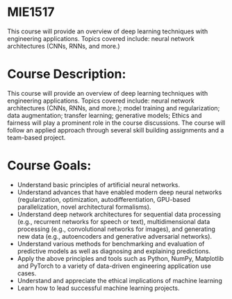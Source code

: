 # MIE1517
This course will provide an overview of deep learning techniques with engineering applications. Topics covered include: neural network architectures (CNNs, RNNs, and more.)

# Course Description:
This course will provide an overview of deep learning techniques with engineering
applications. Topics covered include: neural network architectures (CNNs, RNNs, and more.);
model training and regularization; data augmentation; transfer learning; generative models;
Ethics and fairness will play a prominent role in the course discussions. The course will follow
an applied approach through several skill building assignments and a team-based project.

# Course Goals:
- Understand basic principles of artificial neural networks.
- Understand advances that have enabled modern deep neural networks (regularization,
optimization, autodifferentiation, GPU-based parallelization, novel architectural
formalisms).
- Understand deep network architectures for sequential data processing (e.g., recurrent
networks for speech or text), multidimensional data processing (e.g., convolutional
networks for images), and generating new data (e.g., autoencoders and generative
adversarial networks).
- Understand various methods for benchmarking and evaluation of predictive models as
well as diagnosing and explaining predictions.
- Apply the above principles and tools such as Python, NumPy, Matplotlib and PyTorch
to a variety of data-driven engineering application use cases.
- Understand and appreciate the ethical implications of machine learning
- Learn how to lead successful machine learning projects.
